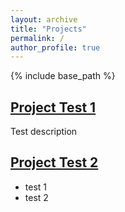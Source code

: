 ```yaml
---
layout: archive
title: "Projects"
permalink: /
author_profile: true
---
```


{% include base_path %}

## [Project Test 1](www.google.com)
Test description 

## [Project Test 2](www.google.com)
- test 1
- test 2
